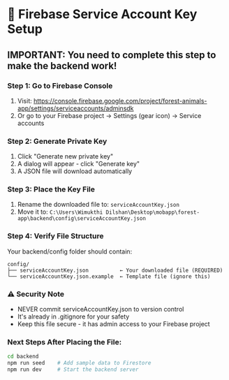 # 🔑 Firebase Service Account Key Setup

## IMPORTANT: You need to complete this step to make the backend work!

### Step 1: Go to Firebase Console
1. Visit: https://console.firebase.google.com/project/forest-animals-app/settings/serviceaccounts/adminsdk
2. Or go to your Firebase project → Settings (gear icon) → Service accounts

### Step 2: Generate Private Key
1. Click "Generate new private key"
2. A dialog will appear - click "Generate key"
3. A JSON file will download automatically

### Step 3: Place the Key File
1. Rename the downloaded file to: `serviceAccountKey.json`
2. Move it to: `C:\Users\Wimukthi Dilshan\Desktop\mobapp\forest-app\backend\config\serviceAccountKey.json`

### Step 4: Verify File Structure
Your backend/config folder should contain:
```
config/
├── serviceAccountKey.json          ← Your downloaded file (REQUIRED)
└── serviceAccountKey.json.example  ← Template file (ignore this)
```

### ⚠️ Security Note
- NEVER commit serviceAccountKey.json to version control
- It's already in .gitignore for your safety
- Keep this file secure - it has admin access to your Firebase project

### Next Steps After Placing the File:
```bash
cd backend
npm run seed    # Add sample data to Firestore
npm run dev     # Start the backend server
```